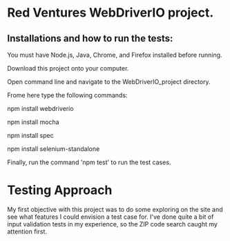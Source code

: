 # Red Ventures WebDriverIO project.
## Installations and how to run the tests:
You must have Node.js, Java, Chrome, and Firefox installed before running.

Download this project onto your computer.

Open command line and navigate to the WebDriverIO_project directory.

Frome here type the following commands:

npm install webdriverio

npm install mocha

npm install spec

npm install selenium-standalone

Finally, run the command 'npm test' to run the test cases.


# Testing Approach
My first objective with this project was to do some exploring on the site and see what features I could envision a test case for.  I've done quite a bit of input validation tests in my experience, so the ZIP code search caught my attention first.
